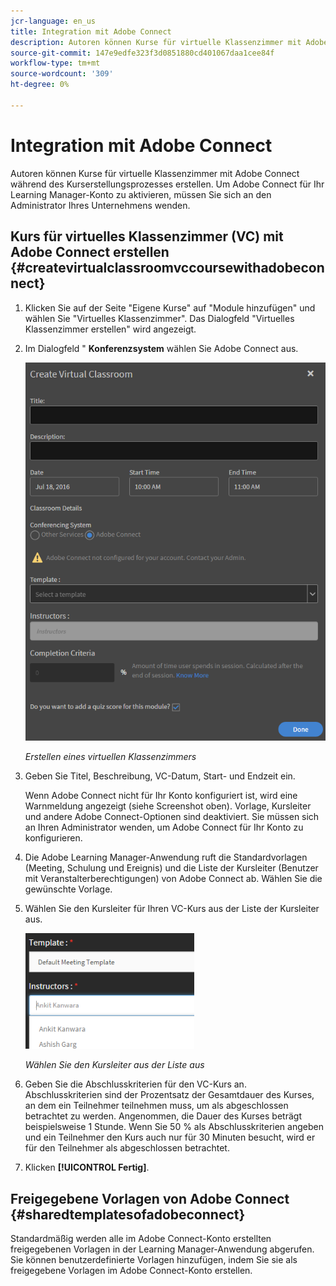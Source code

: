 ```yaml
---
jcr-language: en_us
title: Integration mit Adobe Connect
description: Autoren können Kurse für virtuelle Klassenzimmer mit Adobe Connect während des Kurserstellungsprozesses erstellen. Um Adobe Connect für Ihr Learning Manager-Konto zu aktivieren, müssen Sie sich an den Administrator Ihres Unternehmens wenden.
source-git-commit: 147e9edfe323f3d0851880cd401067daa1cee84f
workflow-type: tm+mt
source-wordcount: '309'
ht-degree: 0%

---
```




# Integration mit Adobe Connect

Autoren können Kurse für virtuelle Klassenzimmer mit Adobe Connect während des Kurserstellungsprozesses erstellen. Um Adobe Connect für Ihr Learning Manager-Konto zu aktivieren, müssen Sie sich an den Administrator Ihres Unternehmens wenden.

## Kurs für virtuelles Klassenzimmer (VC) mit Adobe Connect erstellen {#createvirtualclassroomvccoursewithadobeconnect}

1. Klicken Sie auf der Seite &quot;Eigene Kurse&quot; auf &quot;Module hinzufügen&quot; und wählen Sie &quot;Virtuelles Klassenzimmer&quot;. Das Dialogfeld &quot;Virtuelles Klassenzimmer erstellen&quot; wird angezeigt.
1. Im Dialogfeld &quot; **Konferenzsystem** wählen Sie Adobe Connect aus.

   ![](assets/create-vc-author.png)

   *Erstellen eines virtuellen Klassenzimmers*

1. Geben Sie Titel, Beschreibung, VC-Datum, Start- und Endzeit ein.

   Wenn Adobe Connect nicht für Ihr Konto konfiguriert ist, wird eine Warnmeldung angezeigt (siehe Screenshot oben). Vorlage, Kursleiter und andere Adobe Connect-Optionen sind deaktiviert. Sie müssen sich an Ihren Administrator wenden, um Adobe Connect für Ihr Konto zu konfigurieren.

1. Die Adobe Learning Manager-Anwendung ruft die Standardvorlagen (Meeting, Schulung und Ereignis) und die Liste der Kursleiter (Benutzer mit Veranstalterberechtigungen) von Adobe Connect ab. Wählen Sie die gewünschte Vorlage.
1. Wählen Sie den Kursleiter für Ihren VC-Kurs aus der Liste der Kursleiter aus.

   ![](assets/instructors-list-author.png)

   *Wählen Sie den Kursleiter aus der Liste aus*

1. Geben Sie die Abschlusskriterien für den VC-Kurs an. Abschlusskriterien sind der Prozentsatz der Gesamtdauer des Kurses, an dem ein Teilnehmer teilnehmen muss, um als abgeschlossen betrachtet zu werden. Angenommen, die Dauer des Kurses beträgt beispielsweise 1 Stunde. Wenn Sie 50 % als Abschlusskriterien angeben und ein Teilnehmer den Kurs auch nur für 30 Minuten besucht, wird er für den Teilnehmer als abgeschlossen betrachtet.
1. Klicken **[!UICONTROL Fertig]**.

## Freigegebene Vorlagen von Adobe Connect {#sharedtemplatesofadobeconnect}

Standardmäßig werden alle im Adobe Connect-Konto erstellten freigegebenen Vorlagen in der Learning Manager-Anwendung abgerufen. Sie können benutzerdefinierte Vorlagen hinzufügen, indem Sie sie als freigegebene Vorlagen im Adobe Connect-Konto erstellen.
